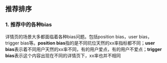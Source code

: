 ## 推荐排序

### 1. 推荐中的各种bias

详情页的场景大多都面临着各种bias问题。包括position bias，user bias，trigger bias等。**position bias**指的是不同坑位天然的xx率指标都不同；**user bias**表示着不同用户天然的xx率不同，有的用户爱点，有的用户不爱点；**trigger bias**表示这个内容出现在不同的详情页下，xx率也并不相同